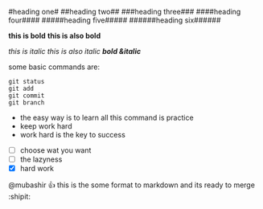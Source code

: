 #heading one#
##heading two##
###heading three###
####heading four####
#####heading five#####
######heading six######

**this is bold**
__this is also bold__

*this is italic*
_this is also italic_
***bold &italic***

some basic commands are:
```
git status 
git add 
git commit
git branch
```


- the easy way is to learn all this command is practice
- keep work hard
- work hard is the key to success

- [ ] choose wat you want 
- [ ] the lazyness 
- [x] hard work

@mubashir :+1: this is the some format to markdown and  its ready to merge :shipit:

